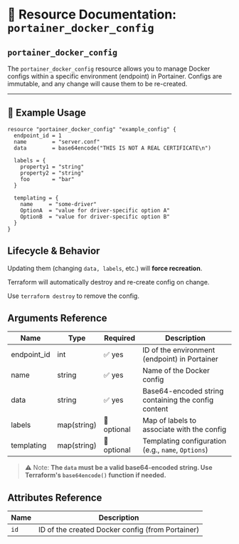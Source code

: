 # 🧾 **Resource Documentation: `portainer_docker_config`**

## `portainer_docker_config`

The `portainer_docker_config` resource allows you to manage Docker configs within a specific environment (endpoint) in Portainer.
Configs are immutable, and any change will cause them to be re-created.

---

## 📘 Example Usage

```hcl
resource "portainer_docker_config" "example_config" {
  endpoint_id = 1
  name        = "server.conf"
  data        = base64encode("THIS IS NOT A REAL CERTIFICATE\n")

  labels = {
    property1 = "string"
    property2 = "string"
    foo       = "bar"
  }

  templating = {
    name     = "some-driver"
    OptionA  = "value for driver-specific option A"
    OptionB  = "value for driver-specific option B"
  }
}
```

## Lifecycle & Behavior
Updating them (changing `data, labels`, etc.) will **force recreation**.

Terraform will automatically destroy and re-create config on change.

Use `terraform destroy` to remove the config.

## Arguments Reference
| Name        | Type         | Required     | Description                                                       |
|-------------|--------------|--------------|-------------------------------------------------------------------|
| endpoint_id | int          | ✅ yes       | ID of the environment (endpoint) in Portainer                     |
| name        | string       | ✅ yes       | Name of the Docker config                                         |
| data        | string       | ✅ yes       | Base64-encoded string containing the config content               |
| labels      | map(string)  | 🚫 optional  | Map of labels to associate with the config                        |
| templating  | map(string)  | 🚫 optional  | Templating configuration (e.g., `name`, `Options`)                |

> ⚠️ Note: **The `data` must be a valid base64-encoded string. Use Terraform's `base64encode()` function if needed.**

## Attributes Reference

| Name | Description              |
|------|--------------------------|
| `id` | ID of the created Docker config (from Portainer) |
